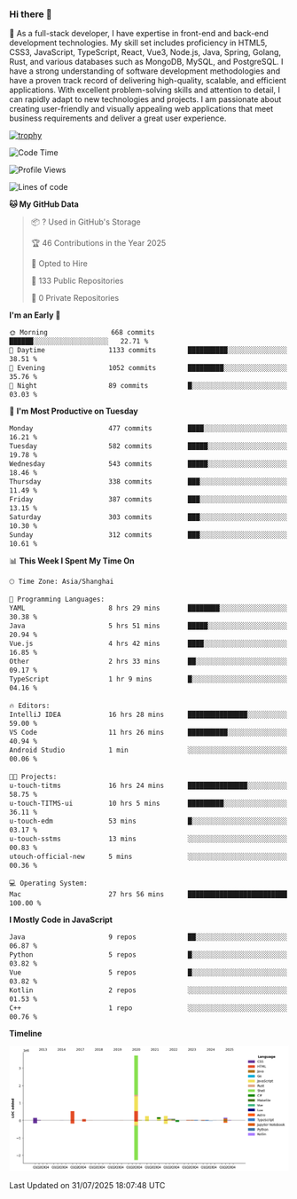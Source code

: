 ### Hi there 👋

🌱 As a full-stack developer, I have expertise in front-end and back-end development technologies. My skill set includes proficiency in HTML5, CSS3, JavaScript, TypeScript, React, Vue3, Node.js, Java, Spring, Golang, Rust, and various databases such as MongoDB, MySQL, and PostgreSQL. I have a strong understanding of software development methodologies and have a proven track record of delivering high-quality, scalable, and efficient applications. With excellent problem-solving skills and attention to detail, I can rapidly adapt to new technologies and projects. I am passionate about creating user-friendly and visually appealing web applications that meet business requirements and deliver a great user experience.

[![trophy](https://github-profile-trophy.vercel.app/?username=elton&rank=SECRET,SSS,SS,S,AAA,AA,A&theme=onedark&no-frame=true&margin-w=10)](https://github.com/ryo-ma/github-profile-trophy)

<!--START_SECTION:waka-->
![Code Time](http://img.shields.io/badge/Code%20Time-1%2C827%20hrs%202%20mins-blue)

![Profile Views](http://img.shields.io/badge/Profile%20Views-0-blue)

![Lines of code](https://img.shields.io/badge/From%20Hello%20World%20I%27ve%20Written-5.8%20million%20lines%20of%20code-blue)

**🐱 My GitHub Data** 

> 📦 ? Used in GitHub's Storage 
 > 
> 🏆 46 Contributions in the Year 2025
 > 
> 💼 Opted to Hire
 > 
> 📜 133 Public Repositories 
 > 
> 🔑 0 Private Repositories 
 > 
**I'm an Early 🐤** 

```text
🌞 Morning                668 commits         ██████░░░░░░░░░░░░░░░░░░░   22.71 % 
🌆 Daytime                1133 commits        ██████████░░░░░░░░░░░░░░░   38.51 % 
🌃 Evening                1052 commits        █████████░░░░░░░░░░░░░░░░   35.76 % 
🌙 Night                  89 commits          █░░░░░░░░░░░░░░░░░░░░░░░░   03.03 % 
```
📅 **I'm Most Productive on Tuesday** 

```text
Monday                   477 commits         ████░░░░░░░░░░░░░░░░░░░░░   16.21 % 
Tuesday                  582 commits         █████░░░░░░░░░░░░░░░░░░░░   19.78 % 
Wednesday                543 commits         █████░░░░░░░░░░░░░░░░░░░░   18.46 % 
Thursday                 338 commits         ███░░░░░░░░░░░░░░░░░░░░░░   11.49 % 
Friday                   387 commits         ███░░░░░░░░░░░░░░░░░░░░░░   13.15 % 
Saturday                 303 commits         ███░░░░░░░░░░░░░░░░░░░░░░   10.30 % 
Sunday                   312 commits         ███░░░░░░░░░░░░░░░░░░░░░░   10.61 % 
```


📊 **This Week I Spent My Time On** 

```text
🕑︎ Time Zone: Asia/Shanghai

💬 Programming Languages: 
YAML                     8 hrs 29 mins       ████████░░░░░░░░░░░░░░░░░   30.38 % 
Java                     5 hrs 51 mins       █████░░░░░░░░░░░░░░░░░░░░   20.94 % 
Vue.js                   4 hrs 42 mins       ████░░░░░░░░░░░░░░░░░░░░░   16.85 % 
Other                    2 hrs 33 mins       ██░░░░░░░░░░░░░░░░░░░░░░░   09.17 % 
TypeScript               1 hr 9 mins         █░░░░░░░░░░░░░░░░░░░░░░░░   04.16 % 

🔥 Editors: 
IntelliJ IDEA            16 hrs 28 mins      ███████████████░░░░░░░░░░   59.00 % 
VS Code                  11 hrs 26 mins      ██████████░░░░░░░░░░░░░░░   40.94 % 
Android Studio           1 min               ░░░░░░░░░░░░░░░░░░░░░░░░░   00.06 % 

🐱‍💻 Projects: 
u-touch-titms            16 hrs 24 mins      ███████████████░░░░░░░░░░   58.75 % 
u-touch-TITMS-ui         10 hrs 5 mins       █████████░░░░░░░░░░░░░░░░   36.11 % 
u-touch-edm              53 mins             █░░░░░░░░░░░░░░░░░░░░░░░░   03.17 % 
u-touch-sstms            13 mins             ░░░░░░░░░░░░░░░░░░░░░░░░░   00.83 % 
utouch-official-new      5 mins              ░░░░░░░░░░░░░░░░░░░░░░░░░   00.36 % 

💻 Operating System: 
Mac                      27 hrs 56 mins      █████████████████████████   100.00 % 
```

**I Mostly Code in JavaScript** 

```text
Java                     9 repos             ██░░░░░░░░░░░░░░░░░░░░░░░   06.87 % 
Python                   5 repos             █░░░░░░░░░░░░░░░░░░░░░░░░   03.82 % 
Vue                      5 repos             █░░░░░░░░░░░░░░░░░░░░░░░░   03.82 % 
Kotlin                   2 repos             ░░░░░░░░░░░░░░░░░░░░░░░░░   01.53 % 
C++                      1 repo              ░░░░░░░░░░░░░░░░░░░░░░░░░   00.76 % 
```



**Timeline**

![Lines of Code chart](https://raw.githubusercontent.com/elton/elton/main/assets/bar_graph.png)


 Last Updated on 31/07/2025 18:07:48 UTC
<!--END_SECTION:waka-->

<!--
**elton/elton** is a ✨ _special_ ✨ repository because its `README.md` (this file) appears on your GitHub profile.

Here are some ideas to get you started:

- 🔭 I’m currently working on ...
- 🌱 I’m currently learning ...
- 👯 I’m looking to collaborate on ...
- 🤔 I’m looking for help with ...
- 💬 Ask me about ...
- 📫 How to reach me: ...
- 😄 Pronouns: ...
- ⚡ Fun fact: ...
-->
